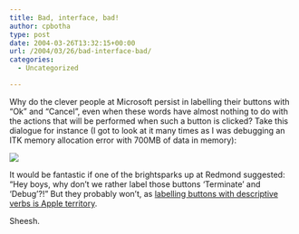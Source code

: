 ```yaml
---
title: Bad, interface, bad!
author: cpbotha
type: post
date: 2004-03-26T13:32:15+00:00
url: /2004/03/26/bad-interface-bad/
categories:
  - Uncategorized

---
```

Why do the clever people at Microsoft persist in labelling their buttons with &#8220;Ok&#8221; and &#8220;Cancel&#8221;, even when these words have almost nothing to do with the actions that will be performed when such a button is clicked? Take this dialogue for instance (I got to look at it many times as I was debugging an ITK memory allocation error with 700MB of data in memory):
  
![][1]

It would be fantastic if one of the brightsparks up at Redmond suggested: &#8220;Hey boys, why don&#8217;t we rather label those buttons &#8216;Terminate&#8217; and &#8216;Debug&#8217;?!&#8221; But they probably won&#8217;t, as [labelling buttons with descriptive verbs is Apple territory][2].

Sheesh.

 [1]: http://visualisation.tudelft.nl/~cpbotha/thingies/windowsBadUI.png
 [2]: http://cpbotha.net/weblogs/cpbotha/archives/000489.html